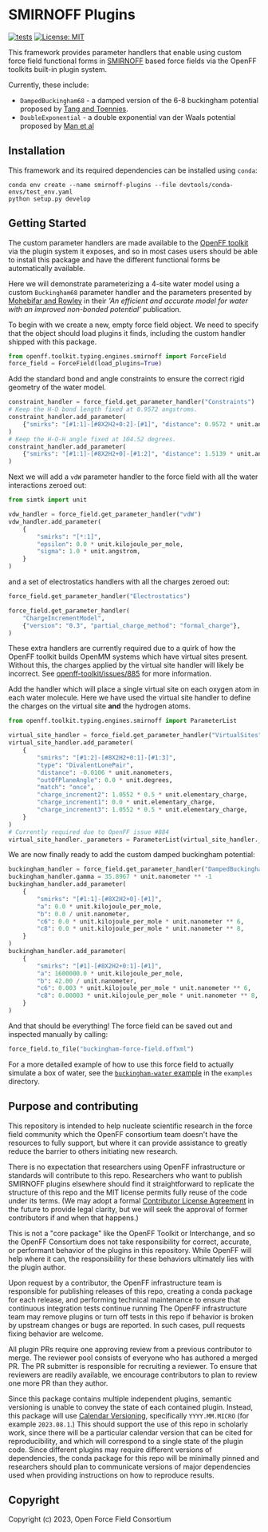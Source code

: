 # SMIRNOFF Plugins

[![tests](https://github.com/openforcefield/smirnoff-plugins/workflows/CI/badge.svg?branch=main)](https://github.com/openforcefield/smirnoff-plugins/actions?query=workflow%3ACI)
[![License: MIT](https://img.shields.io/badge/License-MIT-yellow.svg)](https://opensource.org/licenses/MIT)

This framework provides parameter handlers that enable using custom force field functional forms in [SMIRNOFF](
https://github.com/openforcefield/openff-toolkit/blob/master/The-SMIRNOFF-force-field-format.md) based force fields
via the OpenFF toolkits built-in plugin system.

Currently, these include:

* `DampedBuckingham68` - a damped version of the 6-8 buckingham potential proposed by [Tang and Toennies](https://aip.scitation.org/doi/10.1063/1.447150).
* `DoubleExponential` - a double exponential van der Waals potential proposed by [Man et al](https://doi.org/10.1021/acs.jctc.0c01267)

## Installation

This framework and its required dependencies can be installed using `conda`:

```
conda env create --name smirnoff-plugins --file devtools/conda-envs/test_env.yaml
python setup.py develop
```

## Getting Started

The custom parameter handlers are made available to the [OpenFF toolkit](https://github.com/openforcefield/openff-toolkit) 
via the plugin system it exposes, and so in most cases users should be able to install this package and have the 
different functional forms be automatically available.

Here we will demonstrate parameterizing a 4-site water model using a custom `Buckingham68` parameter handler and the
parameters presented by [Mohebifar and Rowley](https://aip.scitation.org/doi/10.1063/5.0014469) in their *'An 
efficient and accurate model for water with an improved non-bonded potential'* publication.

To begin with we create a new, empty force field object. We need to specify that the object should load plugins it 
finds, including the custom handler shipped with this package.

```python
from openff.toolkit.typing.engines.smirnoff import ForceField
force_field = ForceField(load_plugins=True)
```

Add the standard bond and angle constraints to ensure the correct rigid geometry of the water model.

```python
constraint_handler = force_field.get_parameter_handler("Constraints")
# Keep the H-O bond length fixed at 0.9572 angstroms.
constraint_handler.add_parameter(
    {"smirks": "[#1:1]-[#8X2H2+0:2]-[#1]", "distance": 0.9572 * unit.angstrom}
)
# Keep the H-O-H angle fixed at 104.52 degrees.
constraint_handler.add_parameter(
    {"smirks": "[#1:1]-[#8X2H2+0]-[#1:2]", "distance": 1.5139 * unit.angstrom}
)
```

Next we will add a `vdW` parameter handler to the force field with all the water interactions zeroed out:

```python
from simtk import unit

vdw_handler = force_field.get_parameter_handler("vdW")
vdw_handler.add_parameter(
    {
        "smirks": "[*:1]",
        "epsilon": 0.0 * unit.kilojoule_per_mole,
        "sigma": 1.0 * unit.angstrom,
    }
)
```

and a set of electrostatics handlers with all the charges zeroed out: 

```python
force_field.get_parameter_handler("Electrostatics")

force_field.get_parameter_handler(
    "ChargeIncrementModel",
    {"version": "0.3", "partial_charge_method": "formal_charge"},
)
```

These extra handlers are currently required due to a quirk of how the OpenFF toolkit builds OpenMM systems which have 
virtual sites present. Without this, the charges applied by the virtual site handler will likely be incorrect.
See [openff-toolkit/issues/885](https://github.com/openforcefield/openff-toolkit/issues/885) for more information.

Add the handler which will place a single virtual site on each oxygen atom in each water molecule. Here we have used the 
virtual site handler to define the charges on the virtual site **and** the hydrogen atoms.

```python
from openff.toolkit.typing.engines.smirnoff import ParameterList

virtual_site_handler = force_field.get_parameter_handler("VirtualSites")
virtual_site_handler.add_parameter(
    {
        "smirks": "[#1:2]-[#8X2H2+0:1]-[#1:3]",
        "type": "DivalentLonePair",
        "distance": -0.0106 * unit.nanometers,
        "outOfPlaneAngle": 0.0 * unit.degrees,
        "match": "once",
        "charge_increment2": 1.0552 * 0.5 * unit.elementary_charge,
        "charge_increment1": 0.0 * unit.elementary_charge,
        "charge_increment3": 1.0552 * 0.5 * unit.elementary_charge,
    }
)
# Currently required due to OpenFF issue #884
virtual_site_handler._parameters = ParameterList(virtual_site_handler._parameters)
```

We are now finally ready to add the custom damped buckingham potential:

```python
buckingham_handler = force_field.get_parameter_handler("DampedBuckingham68")
buckingham_handler.gamma = 35.8967 * unit.nanometer ** -1
buckingham_handler.add_parameter(
    {
        "smirks": "[#1:1]-[#8X2H2+0]-[#1]",
        "a": 0.0 * unit.kilojoule_per_mole,
        "b": 0.0 / unit.nanometer,
        "c6": 0.0 * unit.kilojoule_per_mole * unit.nanometer ** 6,
        "c8": 0.0 * unit.kilojoule_per_mole * unit.nanometer ** 8,
    }
)
buckingham_handler.add_parameter(
    {
        "smirks": "[#1]-[#8X2H2+0:1]-[#1]",
        "a": 1600000.0 * unit.kilojoule_per_mole,
        "b": 42.00 / unit.nanometer,
        "c6": 0.003 * unit.kilojoule_per_mole * unit.nanometer ** 6,
        "c8": 0.00003 * unit.kilojoule_per_mole * unit.nanometer ** 8,
    }
)
```

And that should be everything! The force field can be saved out and inspected manually by calling:

```python
force_field.to_file("buckingham-force-field.offxml")
```

For a more detailed example of how to use this force field to actually simulate a box of water, see the 
[`buckingham-water` example](examples/buckingham-water.py) in the `examples` directory.

## Purpose and contributing

This repository is intended to help nucleate scientific research in the force field community which the OpenFF consortium team doesn't have the resources to fully support, but where it can provide assistance to greatly reduce the barrier to others initiating new research.

There is no expectation that researchers using OpenFF infrastructure or standards will contribute to this repo.
Researchers who want to publish SMIRNOFF plugins elsewhere should find it straightforward to replicate the structure of this repo and the MIT license permits fully reuse of the code under its terms.
(We may adopt a formal [Contributor License Agreement](https://opensource.org/faq/#contributor-agreements) in the future to provide legal clarity, but we will seek the approval of former contributors if and when that happens.)

This is not a "core package" like the OpenFF Toolkit or Interchange, and so the OpenFF Consortium does not take responsibility for correct, accurate, or performant behavior of the plugins in this repository. While OpenFF will help where it can, the responsibility for these behaviors ultimately lies with the plugin author. 

Upon request by a contributor, the OpenFF infrastructure team is responsible for publishing releases of this repo, creating a conda package for each release, and performing technical maintenance to ensure that continuous integration tests continue running
The OpenFF infrastructure team may remove plugins or turn off tests in this repo if behavior is broken by upstream changes or bugs are reported. In such cases, pull requests fixing behavior are welcome.

All plugin PRs require one approving review from a previous contributor to merge. 
The reviewer pool consists of everyone who has authored a merged PR. 
The PR submitter is responsible for recruiting a reviewer. 
To ensure that reviewers are readily available, we encourage contributors to plan to review one more PR than they author.

Since this package contains multiple independent plugins, semantic versioning is unable to convey the state of each contained plugin. 
Instead, this package will use [Calendar Versioning](https://calver.org/), specifically `YYYY.MM.MICRO` (for example `2023.08.1`.)
This should support the use of this repo in scholarly work, since there will be a particular calendar version that can be cited for reproducibility, and which will correspond to a single state of the plugin code. 
Since different plugins may require different versions of dependencies, the conda package for this repo will be minimally pinned and researchers should plan to communicate versions of major dependencies used when providing instructions on how to reproduce results. 

## Copyright

Copyright (c) 2023, Open Force Field Consortium
 
